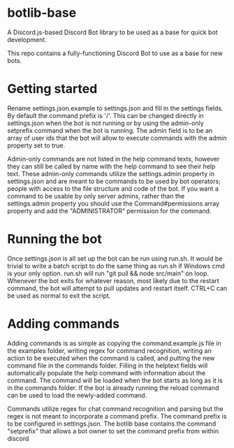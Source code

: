 # botlib-base
A Discord.js-based Discord Bot library to be used as a base for quick bot development.


This repo contains a fully-functioning Discord Bot to use as a base for new bots. 


# Getting started
Rename settings.json.example to settings.json and fill in the settings fields. By default the command prefix is '/'. This can be changed directly in settings.json when the bot is not running or by using the admin-only setprefix command when the bot is running. The admin field is to be an array of user ids that the bot will allow to execute commands with the admin property set to true.


Admin-only commands are not listed in the help command texts, however they can still be called by name with the help command to see their help text. These admin-only commands utilize the settings.admin property in settings.json and are meant to be commands to be used by bot operators; people with access to the file structure and code of the bot. If you want a command to be usable by only server admins, rather than the settings.admin property you should use the Command#permissions array property and add the "ADMINISTRATOR" permission for the command.


# Running the bot
Once settings.json is all set up the bot can be run using run.sh. It would be trivial to write a batch script to do the same thing as run.sh if Windows cmd is your only option. run.sh will run "git pull && node src/main" on loop. Whenever the bot exits for whatever reason, most likely due to the restart command, the bot will attempt to pull updates and restart itself. CTRL+C can be used as normal to exit the script.


# Adding commands
Adding commands is as simple as copying the command.example.js file in the examples folder, writing regex for command recognition, writing an action to be executed when the command is called, and putting the new command file in the commands folder. Filling in the helptext fields will automatically populate the help command with information about the command. The command will be loaded when the bot starts as long as it is in the commands folder. If the bot is already running the reload command can be used to load the newly-added command.

Commands utilize regex for chat command recognition and parsing but the regex is not meant to incorporate a command prefix. The command prefix is to be configured in settings.json. The botlib base contains the command "setprefix" that allows a bot owner to set the command prefix from within discord
